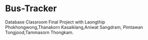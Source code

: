 # Bus-Tracker
Database Classroom Final Project with Laongthip  Phokhongwong,Thanakorn Kasaiklang,Aniwat Sangdram, Pimtawan Tongjood,Tammasorn Thongkam.
